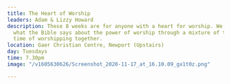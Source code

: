 ```yaml
---
title: The Heart of Worship
leaders: Adam & Lizzy Howard
description: These 8 weeks are for anyone with a heart for worship. We will explore
  what the Bible says about the power of worship through a mixture of teaching and
  time of worshipping together.
location: Gaer Christian Centre, Newport (Upstairs)
day: Tuesdays
time: 7.30pm
image: "/v1605630626/Screenshot_2020-11-17_at_16.10.09_gx1t0z.png"

---
```


